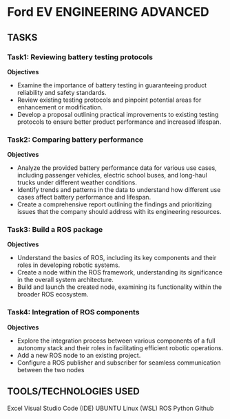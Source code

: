 # Ford EV ENGINEERING ADVANCED
## TASKS
### Task1: Reviewing battery testing protocols
**Objectives**
* Examine the importance of battery testing in guaranteeing product reliability and safety standards.
* Review existing testing protocols and pinpoint potential areas for enhancement or modification.
* Develop a proposal outlining practical improvements to existing testing protocols to ensure better product performance and increased lifespan.
  
### Task2: Comparing battery performance
**Objectives**
* Analyze the provided battery performance data for various use cases, including passenger vehicles, electric school buses, and long-haul trucks under different weather conditions.
* Identify trends and patterns in the data to understand how different use cases affect battery performance and lifespan.
* Create a comprehensive report outlining the findings and prioritizing issues that the company should address with its engineering resources.
  
### Task3: Build a ROS package
**Objectives**
* Understand the basics of ROS, including its key components and their roles in developing robotic systems.
* Create a node within the ROS framework, understanding its significance in the overall system architecture.
* Build and launch the created node, examining its functionality within the broader ROS ecosystem.
  
### Task4: Integration of ROS components
**Objectives**
* Explore the integration process between various components of a full autonomy stack and their roles in facilitating efficient robotic operations.
* Add a new ROS node to an existing project.
* Configure a ROS publisher and subscriber for seamless communication between the two nodes

## TOOLS/TECHNOLOGIES USED
Excel
Visual Studio Code (IDE)
UBUNTU Linux (WSL)
ROS
Python
Github

